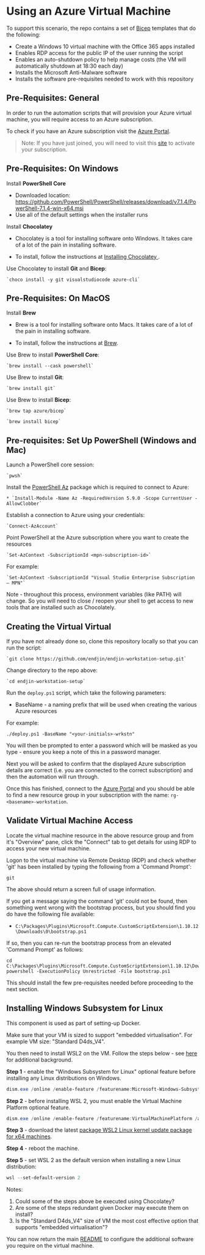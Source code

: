 # Using an Azure Virtual Machine

To support this scenario, the repo contains a set of [Bicep](https://github.com/Azure/bicep/blob/main/README.md) templates that do the following:

* Create a Windows 10 virtual machine with the Office 365 apps installed
* Enables RDP access for the public IP of the user running the script
* Enables an auto-shutdown policy to help manage costs (the VM will automatically shutdown at 18:30 each day)
* Installs the Microsoft Anti-Malware software
* Installs the software pre-requisites needed to work with this repository


## Pre-Requisites: General
In order to run the automation scripts that will provision your Azure virtual machine, you will require access to an Azure subscription.

To check if you have an Azure subscription visit the [Azure Portal](https://portal.azure.com/).

>Note: If you have just joined, you will need to visit this [site](https://my.visualstudio.com/) to activate your subscription.

## Pre-Requisites: On Windows

Install **PowerShell Core**

* Downloaded location: https://github.com/PowerShell/PowerShell/releases/download/v7.1.4/PowerShell-7.1.4-win-x64.msi
* Use all of the default settings when the installer runs

Install **Chocolatey**

- Chocolatey is a tool for installing software onto Windows.  It takes care of a lot of the pain in installing software.

-  To install, follow the instructions at [Installing Chocolatey ](https://chocolatey.org/install).

Use Chocolatey to install **Git** and **Bicep**:

    `choco install -y git visualstudiocode azure-cli`

## Pre-Requisites: On MacOS

Install **Brew**

- Brew is a tool for installing software onto Macs.  It takes care of a lot of the pain in installing software.

-  To install, follow the instructions at [Brew](https://brew.sh).

Use Brew to install **PowerShell Core**:

    `brew install --cask powershell`

Use Brew to install **Git**:

    `brew install git`

Use Brew to install **Bicep**:

    `brew tap azure/bicep`

    `brew install bicep`

## Pre-requisites: Set Up PowerShell (Windows and Mac)

Launch a PowerShell core session:

    `pwsh`

Install the [PowerShell Az](https://www.powershellgallery.com/packages/Az/5.9.0) package which is required to connect to Azure:

    * `Install-Module -Name Az -RequiredVersion 5.9.0 -Scope CurrentUser -AllowClobber`

Establish a connection to Azure using your credentials:

    `Connect-AzAccount`

Point PowerShell at the Azure subscription where you want to create the resources

    `Set-AzContext -SubscriptionId <mpn-subscription-id>`

For example:

    `Set-AzContext -SubscriptionId "Visual Studio Enterprise Subscription – MPN"`

Note - throughout this process, environment variables (like PATH) will change. So you will need to close / reopen your shell to get access to new tools that are installed such as Chocolately.

## Creating the Virtual Virtual

If you have not already done so, clone this repository locally so that you can run the script:

    `git clone https://github.com/endjin/endjin-workstation-setup.git`

Change directory to the repo above:

    `cd endjin-workstation-setup`

Run the `deploy.ps1` script, which take the following parameters:

* BaseName - a naming prefix that will be used when creating the various Azure resources

For example:
```
./deploy.ps1 -BaseName "<your-initials>-wrkstn"
```

You will then be prompted to enter a password which will be masked as you type - ensure you keep a note of this in a password manager.

Next you will be asked to confirm that the displayed Azure subscription details are correct (i.e. you are connected to the correct subscription) and then the automation will run through.

Once this has finished, connect to the [Azure Portal](https://portal.azure.com) and you should be able to find a new resource group in your subscription with the name: `rg-<basename>-workstation`.


## Validate Virtual Machine Access

Locate the virtual machine resource in the above resource group and from it's "Overview" pane, click the "Connect" tab to get details for using RDP to access your new virtual machine.

Logon to the virtual machine via Remote Desktop (RDP) and check whether 'git' has been installed by typing the following from a 'Command Prompt':
```
git
```
The above should return a screen full of usage information.

If you get a message saying the command 'git' could not be found, then something went wrong with the bootstrap process, but you should find you do have the following file available:
* `C:\Packages\Plugins\Microsoft.Compute.CustomScriptExtension\1.10.12\Downloads\0\bootstrap.ps1`

If so, then you can re-run the bootstrap process from an elevated 'Command Prompt' as follows:
```
cd C:\Packages\Plugins\Microsoft.Compute.CustomScriptExtension\1.10.12\Downloads\0
powershell -ExecutionPolicy Unrestricted -File bootstrap.ps1
```

This should install the few pre-requisites needed before proceeding to the next section.


## Installing Windows Subsystem for Linux

This component is used as part of setting-up Docker.

Make sure that your VM is sized to support "embedded virtualisation".  For example VM size: "Standard D4ds_V4".

You then need to install WSL2 on the VM.  Follow the steps below - see [here](https://docs.microsoft.com/en-us/windows/wsl/install-win10) for additional background.

**Step 1** - enable the "Windows Subsystem for Linux" optional feature before installing any Linux distributions on Windows.

```PowerShell
dism.exe /online /enable-feature /featurename:Microsoft-Windows-Subsystem-Linux /all /norestart
```

**Step 2** - before installing WSL 2, you must enable the Virtual Machine Platform optional feature.

```PowerShell
dism.exe /online /enable-feature /featurename:VirtualMachinePlatform /all /norestart
```

**Step 3** - download the latest [package WSL2 Linux kernel update package for x64 machines](https://wslstorestorage.blob.core.windows.net/wslblob/wsl_update_x64.msi).

**Step 4** - reboot the machine.

**Step 5** - set WSL 2 as the default version when installing a new Linux distribution:

```PowerShell
wsl --set-default-version 2
```

Notes:
1. Could some of the steps above be executed using Chocolatey?
1. Are some of the steps redundant given Docker may execute them on install?
1. Is the "Standard D4ds_V4" size of VM the most cost effective option that supports "embedded virtualisation"?


You can now return the main [README](/README.md#managing_your_installed_software) to configure the additional software you require on the virtual machine.